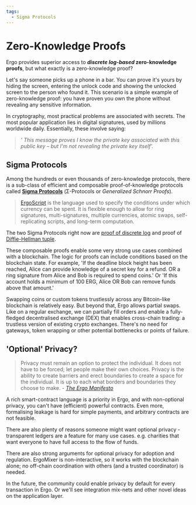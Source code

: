 ```yaml
---
tags:
  - Sigma Protocols
---
```


# Zero-Knowledge Proofs

Ergo provides superior access to ***discrete log-based* zero-knowledge proofs**, but what exactly is a zero-knowledge proof? 

Let's say someone picks up a phone in a bar. You can prove it's yours by hiding the screen, entering the unlock code and showing the unlocked screen to the person who found it. This scenario is a simple example of zero-knowledge proof: you have proven you own the phone without revealing any sensitive information.

In cryptography, most practical problems are associated with secrets. The most popular application lies in digital signatures, used by millions worldwide daily. Essentially, these involve saying: 

> *' This message proves I know the private key associated with this public key – but I'm not revealing the private key itself'.*


## Sigma Protocols

Among the hundreds or even thousands of zero-knowledge protocols, there is a sub-class of efficient and composable proof-of-knowledge protocols called [**Sigma Protocols**](sigma.md) (Σ-Protocols or *Generalized Schnorr Proofs*).

> [ErgoScript](ergoscript.md) is the language used to specify the conditions under which currency can be spent. It is flexible enough to allow for ring signatures, multi-signatures, multiple currencies, atomic swaps, self-replicating scripts, and long-term computation.

The two Sigma Protocols right now are [proof of discrete log](schnorr.md) and proof of [Diffie-Hellman tuple](diffie.md).


These composable proofs enable some very strong use cases combined with a blockchain. The logic for proofs can include conditions based on the blockchain state. For example, 'If the deadline block height has been reached, Alice can provide knowledge of a secret key for a refund. OR a ring signature from Alice and Bob is required to spend coins.' Or 'If this account holds a minimum of 100 ERG, Alice OR Bob can remove funds above that amount.'

Swapping coins or custom tokens trustlessly across any Bitcoin-like blockchain is relatively easy. But beyond that, Ergo allows partial swaps. Like on a regular exchange, we can partially fill orders and enable a fully-fledged decentralised exchange (DEX) that enables cross-chain trading: a trustless version of existing crypto exchanges. There's no need for gateways, token wrapping or other potential bottlenecks or points of failure.


## 'Optional' Privacy?

> Privacy must remain an option to protect the individual. It does not have to be forced; let people make their own choices. Privacy is the ability to create barriers and erect boundaries to create a space for the individual. It is up to each what borders and boundaries they choose to make. - [*The Ergo Manifesto*](https://ergoplatform.org/en/blog/2021-04-26-the-ergo-manifesto/)

A rich smart-contract language is a priority in Ergo, and with non-optional privacy, you can't have (efficient) powerful contracts. Even more, formalising leakage is hard for simple payments, and arbitrary contracts are not feasible.

There are also plenty of reasons someone might want optional privacy - transparent ledgers are a feature for many use cases. e.g. charities that want everyone to have full access to the flow of funds.  

There are also strong arguments for optional privacy for adoption and regulation. ErgoMixer is non-interactive, so it works with the blockchain alone; no off-chain coordination with others (and a trusted coordinator) is needed.

In the future, the community could enable privacy by default for every transaction in Ergo. Or we'll see integration mix-nets and other novel ideas on the application layer.  


